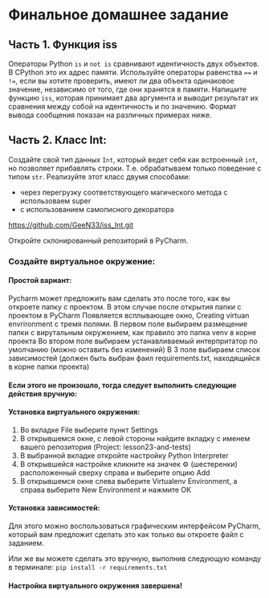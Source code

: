 # Финальное домашнее задание 

## Часть 1. Функция iss
   Операторы Python `is` и `not is` сравнивают идентичность двух объектов. В CPython это их адрес памяти.
   Используйте операторы равенства `==` и `!=`, если вы хотите проверить, имеют ли два объекта одинаковое значение, независимо от того, где они хранятся в памяти.
   Напишите функцию `iss`, которая принимает два аргумента и выводит результат их сравнения между собой на идентичность и по значению. Формат вывода сообщения показан на различных примерах ниже.

## Часть 2. Класс Int:

Создайте свой тип данных `Int`, который ведет себя как встроенный `int`, но позволяет прибавлять строки. Т.е.
обрабатываем только поведение с типом `str`.
Реализуйте этот класс двумя способами:
- через перегрузку соответствующего магического метода с использоваем super
- с использованием самописного декоратора



https://github.com/GeeN33/iss_Int.git

Откройте склонированный репозиторий в PyCharm.

### Cоздайте виртуальное окружение:

#### Простой вариант:
Pycharm может предложить вам сделать это после того, как вы откроете папку с проектом.
В этом случае после открытия папки с проектом в PyCharm
Появляется всплывающее окно, Creating virtuan envrironment c тремя полями.
В первом поле выбираем размещение папки с вирутальным окружением, как правило это папка venv
в корне проекта
Во втором поле выбираем устанавливаемый интерпритатор по умолчанию (можно оставить без изменений)
В 3 поле выбираем список зависимостей (должен быть выбран фаил requirements.txt, находящийся в корне папки проекта)

#### Если этого не произошло, тогда следует выполнить следующие действия вручную:
#### Установка виртуального окружения:
1. Во вкладке File выберите пункт Settings
2. В открывшемся окне, с левой стороны найдите вкладку с именем
вашего репозитория (Project: lesson23-and-tests)
3. В выбранной вкладке откройте настройку Python Interpreter
4. В открывшейся настройке кликните на значек ⚙ (шестеренки) 
расположенный сверху справа и выберите опцию Add
5. В открывшемся окне слева выберите Virtualenv Environment, 
а справа выберите New Environment и нажмите ОК

#### Установка зависимостей:
Для этого можно воспользоваться графическим интерфейсом PyCharm,
который вам предложит сделать это как только вы откроете файл с заданием.

Или же вы можете сделать это вручную, выполнив следующую команду в терминале:
`pip install -r requirements.txt`

#### Настройка виртуального окружения завершена!








